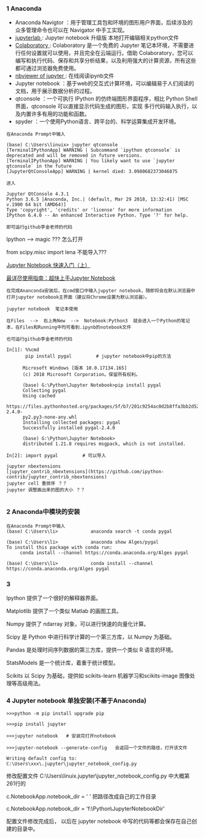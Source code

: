 ###  1  Anaconda

- Anaconda Navigtor ：用于管理工具包和环境的图形用户界面，后续涉及的众多管理命令也可以在 Navigator 中手工实现。
- [ jupyterlab ](https://github.com/jupyterlab/jupyterlab) : Jupyter notebook 升级版 本地打开编辑相关python文件
- [ Colaboratory ](https://colab.research.google.com/notebooks/welcome.ipynb?hl=zh-cn#scrollTo=xitplqMNk_Hc) : Colaboratory 是一个免费的 Jupyter 笔记本环境，不需要进行任何设置就可以使用，并且完全在云端运行。借助 Colaboratory，您可以编写和执行代码、保存和共享分析结果，以及利用强大的计算资源，所有这些都可通过浏览器免费使用。
- [ nbviewer of jupyter ](https://nbviewer.jupyter.org/) : 在线阅读ipynb文件
- Jupyter notebook ：基于web的交互式计算环境，可以编辑易于人们阅读的文档，用于展示数据分析的过程。
- qtconsole ：一个可执行 IPython 的仿终端图形界面程序，相比 Python Shell 界面，qtconsole 可以直接显示代码生成的图形，实现
  多行代码输入执行，以及内置许多有用的功能和函数。
- spyder ：一个使用Python语言、跨平台的、科学运算集成开发环境。
```
在Anaconda Prompt中输入

(base) C:\Users\linuix> jupyter qtconsole
[TerminalIPythonApp] WARNING | Subcommand `ipython qtconsole` is deprecated and will be removed in future versions.
[TerminalIPythonApp] WARNING | You likely want to use `jupyter qtconsole` in the future
[JupyterQtConsoleApp] WARNING | kernel died: 3.0980682373046875

进入

Jupyter QtConsole 4.3.1
Python 3.6.5 |Anaconda, Inc.| (default, Mar 29 2018, 13:32:41) [MSC v.1900 64 bit (AMD64)]
Type 'copyright', 'credits' or 'license' for more information
IPython 6.4.0 -- An enhanced Interactive Python. Type '?' for help.

即可运行github李金老师的代码
```

 Ipython --> magic  ??? 怎么打开
 
from scipy.misc import lena  不能导入???
 
 [Jupyter Notebook 快速入门（上）](http://codingpy.com/article/getting-started-with-jupyter-notebook-part-1/)
 
 [最详尽使用指南：超快上手Jupyter Notebook](https://blog.csdn.net/DataCastle/article/details/78890469)
```
在完成Ananconda安装后，在cmd窗口中输入jupyter notebook，随即将会在默认浏览器中打开jupyter notebook主界面（建议将Chrome设置为默认浏览器）。

jupyter notebook  笔记本使用

在Files  -->  右上角New  -->  Notebook:Python3  就会进入一个Python的笔记本，在Files和Running中均可看到.ipynb的notebook文件

也可运行github李金老师的代码
```
```
In[1]: %%cmd
       pip install pygal         # jupyter notebook中pip的方法
 
      Microsoft Windows [版本 10.0.17134.165]
      (c) 2018 Microsoft Corporation。保留所有权利。

      (base) G:\Python\Jupyter Notebook>pip install pygal
      Collecting pygal
      Using cached         
      https://files.pythonhosted.org/packages/5f/b7/201c9254ac0d2b8ffa3bb2d528d23a4130876d9ba90bc28e99633f323f17/pygal-2.4.0-
      py2.py3-none-any.whl
      Installing collected packages: pygal
      Successfully installed pygal-2.4.0

      (base) G:\Python\Jupyter Notebook>
      distributed 1.21.8 requires msgpack, which is not installed.

In[2]: import pygal         # 可以导入
```
```
jupyter nbextensions
[jupyter_contrib_nbextensions](https://github.com/ipython-contrib/jupyter_contrib_nbextensions)
jupyter cell 重排序 ？？
jupyter 调整画出来的图的大小 ？？


```
### 2   Anaconda中模块的安装
```
在Anaconda Prompt中输入
(base) C:\Users\li>            anaconda search -t conda pygal

(base) C:\Users\li>            anaconda show Alges/pygal
To install this package with conda run:
     conda install --channel https://conda.anaconda.org/Alges pygal

(base) C:\Users\li>            conda install --channel https://conda.anaconda.org/Alges pygal

```

### 3

Ipython 提供了一个很好的解释器界面。

Matplotlib 提供了一个类似 Matlab 的画图工具。

Numpy 提供了 ndarray 对象，可以进行快速的向量化计算。

Scipy 是 Python 中进行科学计算的一个第三方库，以 Numpy 为基础。

Pandas 是处理时间序列数据的第三方库，提供一个类似 R 语言的环境。

StatsModels 是一个统计库，着重于统计模型。

Scikits 以 Scipy 为基础，提供如 scikits-learn 机器学习和scikits-image 图像处理等高级用法。











### 4  Jupyter notebook 单独安装(不基于Anaconda) 
```
>>>python -m pip install upgrade pip 

>>>pip install jupyter

>>>jupyter notebook   # 安装完打开notebook

>>>jupyter-notebook --generate-config   会返回一个文件的路径，打开该文件

Writing default config to: C:\Users\xxx\.jupyter\jupyter_notebook_config.py
```

修改配置文件  C:\Users\linuix\.jupyter\jupyter_notebook_config.py  中大概第261行的

c.NotebookApp.notebook_dir = ' '   把路径改成自己的工作目录

c.NotebookApp.notebook_dir = 'f:\\Python\\JupyterNotebookDir'


配置文件修改完成后， 以后在 jupyter notebook 中写的代码等都会保存在自己创建的目录中。


